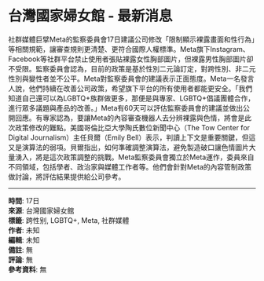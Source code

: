 # 台灣國家婦女館 - 最新消息

社群媒體巨擘Meta的監察委員會17日建議公司修改「限制顯示裸露畫面和性行為」等相關規範，讓審查規則更清楚、更符合國際人權標準。Meta旗下Instagram、Facebook等社群平台禁止使用者張貼裸露女性胸部圖片，但裸露男性胸部圖片卻不受限。監察委員會認為，目前的政策是基於性別二元論訂定，對跨性別、非二元性別與變性者並不公平。Meta對監察委員會的建議表示正面態度。Meta一名發言人說，他們持續在改善公司政策，希望旗下平台的所有使用者都能更安全。「我們知道自己還可以為LGBTQ+族群做更多，那便是與專家、LGBTQ+倡議團體合作，進行眾多議題與產品的改善。」Meta有60天可以評估監察委員會的建議並做出公開回應。有專家認為，要讓Meta的內容審查機器人去分辨裸露與色情，將會是此次政策修改的難點。美國哥倫比亞大學陶氏數位新聞中心（The Tow Center for Digital Journalism）主任貝爾（Emily Bell）表示，判讀上下文是重要關鍵，但這又是演算法的弱項。貝爾指出，如何準確調整演算法，避免製造破口讓色情圖片大量湧入，將是這次政策調整的挑戰。Meta監察委員會獨立於Meta運作，委員來自不同領域，包括學者、政治家與媒體工作者等。他們會針對Meta的內容管制政策做討論，將評估結果提供給公司參考。

---

**時間**: 17日  
**來源**: 台灣國家婦女館  
**標籤**: 跨性别, LGBTQ+, Meta, 社群媒體  
**作者**: 未知  
**編輯**: 未知  
**備註**: 無  
**評論**: 無  
**參考資料**: 無  
